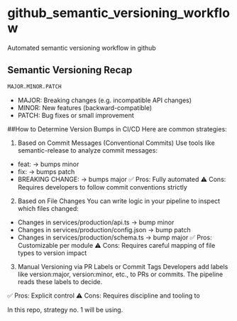 # github_semantic_versioning_workflow
Automated semantic versioning workflow in github

## Semantic Versioning Recap
```bash
MAJOR.MINOR.PATCH
```

- MAJOR: Breaking changes (e.g. incompatible API changes)
- MINOR: New features (backward-compatible)
- PATCH: Bug fixes or small improvement

##How to Determine Version Bumps in CI/CD
Here are common strategies:

1. Based on Commit Messages (Conventional Commits)
Use tools like semantic-release to analyze commit messages:

- feat: → bumps minor
- fix: → bumps patch
- BREAKING CHANGE: → bumps major
✅ Pros: Fully automated
⚠️ Cons: Requires developers to follow commit conventions strictly

2. Based on File Changes
You can write logic in your pipeline to inspect which files changed:

- Changes in services/production/api.ts → bump minor
- Changes in services/production/config.json → bump patch
- Changes in services/production/schema.ts → bump major
✅ Pros: Customizable per module
⚠️ Cons: Requires careful mapping of file types to version impact

3. Manual Versioning via PR Labels or Commit Tags
Developers add labels like version:major, version:minor, etc., to PRs or commits. The pipeline reads these labels to decide.

✅ Pros: Explicit control
⚠️ Cons: Requires discipline and tooling to 

In this repo, strategy no. 1 will be using.